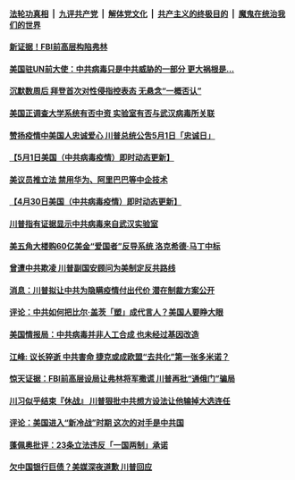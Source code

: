 

####  [法轮功真相](../../../../basic/blob/master/README.md?t=05020431) &nbsp;|&nbsp; [九评共产党](../../../../9ping.md/blob/master/README.md?t=05020431) &nbsp;|&nbsp; [解体党文化](../../../../jtdwh.md/blob/master/README.md?t=05020431)  &nbsp;|&nbsp; [共产主义的终极目的](../../../../gczydzjmd.md/blob/master/README.md?t=05020431) &nbsp;|&nbsp; [魔鬼在统治我们的世界](../../../../mgztzwmdsj.md/blob/master/README.md?t=05020431) 

#### [新证据！FBI前高层构陷弗林](../pages/soh6/373762.md?t=05020431) 
#### [美国驻UN前大使：中共病毒只是中共威胁的一部分 更大祸根是…](../pages/soh6/373759.md?t=05020431) 
#### [沉默数周后 拜登首次对性侵指控表态 无悬念“一概否认”](../pages/soh6/373741.md?t=05020431) 
#### [美国正调查大学系统有否中资 实验室有否与武汉病毒所关联](../pages/soh6/373729.md?t=05020431) 
#### [赞扬疫情中美国人忠诚爱心 川普总统公吿5月1日「忠诚日」](../pages/soh6/373714.md?t=05020431) 
#### [【5月1日美国（中共病毒疫情）即时动态更新】](../pages/soh6/373666.md?t=05020431) 
#### [美议员推立法 禁用华为、阿里巴巴等中企技术](../pages/soh6/373597.md?t=05020431) 
#### [【4月30日美国（中共病毒疫情）即时动态更新】](../pages/soh6/373303.md?t=05020431) 
#### [川普指有证据显示中共病毒来自武汉实验室](../pages/soh6/373471.md?t=05020431) 
#### [美五角大楼购60亿美金“爱国者”反导系统 洛克希德·马丁中标](../pages/soh6/373423.md?t=05020431) 
#### [曾遭中共欺凌 川普副国安顾问为美制定反共路线](../pages/soh6/373393.md?t=05020431) 
#### [消息：川普拟让中共为隐瞒疫情付出代价 潜在制裁方案公开](../pages/soh6/373402.md?t=05020431) 
#### [评论：中共如何把比尔·盖茨「塑」成代言人？美国人要睁大眼](../pages/soh6/373390.md?t=05020431) 
#### [美国情报局：中共病毒并非人工合成 也未经过基因改造](../pages/soh6/373381.md?t=05020431) 
#### [江峰: 议长猝逝 中共害命 捷克或成欧盟“去共化”第一张多米诺？](../pages/soh6/373378.md?t=05020431) 
#### [惊天证据：FBI前高层设局让弗林将军撒谎  川普再批“通俄门”骗局](../pages/soh6/373342.md?t=05020431) 
#### [川习似乎结束『休战』 川普狠批中共想方设法让他输掉大选连任](../pages/soh6/373318.md?t=05020431) 
#### [评论：美国进入“新冷战”时期 这次的对手是中共国](../pages/soh6/373327.md?t=05020431) 
#### [蓬佩奥批评：23条立法违反「一国两制」承诺](../pages/soh6/373189.md?t=05020431) 
#### [欠中国银行巨债？美媒深夜道歉 川普回应](../pages/soh6/373075.md?t=05020431) 
